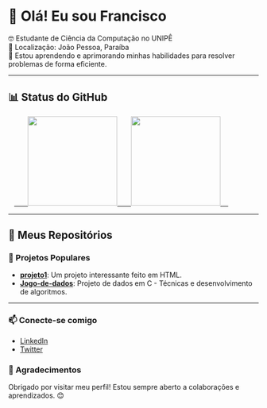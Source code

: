 # 👋 Olá! Eu sou Francisco

🤓 Estudante de Ciência da Computação no UNIPÊ  
📍 Localização: João Pessoa, Paraíba  
🌱 Estou aprendendo e aprimorando minhas habilidades para resolver problemas de forma eficiente.

---

## 📊 Status do GitHub

<div>
   <a href="https://github.com/Giyuulol">
      <img height="180em" src="https://github-readme-stats.vercel.app/api?username=Giyuulol&show_icons=true&theme=radical&include_all_commits=true&count_private=true" />
      <img height="180em" src="https://github-readme-stats.vercel.app/api/top-langs/?username=Giyuulol&layout=compact&langs_count=6&theme=radical" />
   </a>
</div>

---

## 🚀 Meus Repositórios

### 🌟 Projetos Populares
- **[projeto1](https://github.com/Giyuulol/projeto1)**: Um projeto interessante feito em HTML.
- **[Jogo-de-dados](https://github.com/Giyuulol/Jogo-de-dados)**: Projeto de dados em C - Técnicas e desenvolvimento de algoritmos.

---

### 📫 Conecte-se comigo
- [LinkedIn](link_do_linkedin)
- [Twitter](link_do_twitter)

### 🙏 Agradecimentos
Obrigado por visitar meu perfil! Estou sempre aberto a colaborações e aprendizados. 😊
